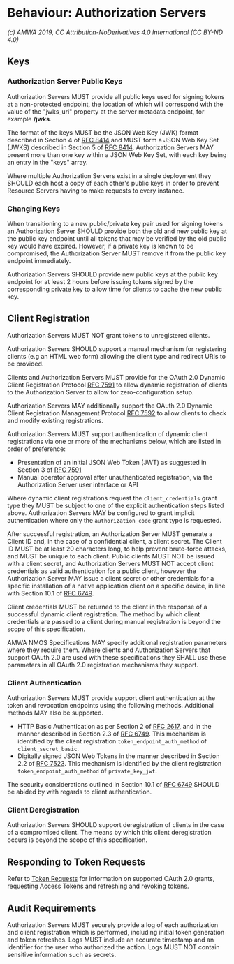 # Behaviour: Authorization Servers

_(c) AMWA 2019, CC Attribution-NoDerivatives 4.0 International (CC BY-ND 4.0)_

## Keys

### Authorization Server Public Keys

Authorization Servers MUST provide all public keys used for signing tokens at a non-protected endpoint, the location
of which will correspond with the value of the "jwks_uri" property at the server metadata endpoint, for example
**/jwks**.

The format of the keys MUST be the JSON Web Key (JWK) format described in Section 4 of [RFC 8414][RFC-8414] and
MUST form a JSON Web Key Set (JWKS) described in Section 5 of [RFC 8414][RFC-8414]. Authorization Servers MAY
present more than one key within a JSON Web Key Set, with each key being an entry in the "keys" array.

Where multiple Authorization Servers exist in a single deployment they SHOULD each host a copy of each other's public
keys in order to prevent Resource Servers having to make requests to every instance.

### Changing Keys

When transitioning to a new public/private key pair used for signing tokens an Authorization Server SHOULD provide
both the old and new public key at the public key endpoint until all tokens that may be verified by the old public key
would have expired. However, if a private key is known to be compromised, the Authorization Server MUST remove it
from the public key endpoint immediately.

Authorization Servers SHOULD provide new public keys at the public key endpoint for at least 2 hours before
issuing tokens signed by the corresponding private key to allow time for clients to cache the new public key.

## Client Registration

Authorization Servers MUST NOT grant tokens to unregistered clients.

Authorization Servers SHOULD support a manual mechanism for registering clients (e.g an HTML web form) allowing the
client type and redirect URIs to be provided.

Clients and Authorization Servers MUST provide for the OAuth 2.0 Dynamic Client Registration Protocol
[RFC 7591][RFC-7591] to allow dynamic registration of clients to the Authorization Server to allow for
zero-configuration setup.

Authorization Servers MAY additionally support the OAuth 2.0 Dynamic Client Registration Management Protocol
[RFC 7592][RFC-7592] to allow clients to check and modify existing registrations.

Authorization Servers MUST support authentication of dynamic client registrations via one or more of the mechanisms
below, which are listed in order of preference:
*   Presentation of an initial JSON Web Token (JWT) as suggested in Section 3 of [RFC 7591][RFC-7591]
*   Manual operator approval after unauthenticated registration, via the Authorization Server user interface or API

Where dynamic client registrations request the `client_credentials` grant type they MUST be subject to one of the
explicit authentication steps listed above. Authorization Servers MAY be configured to grant implicit authentication
where only the `authorization_code` grant type is requested.

After successful registration, an Authorization Server MUST generate a Client ID and, in the case of a confidential
client, a client secret. The Client ID MUST be at least 20 characters long, to help prevent brute-force attacks, and
MUST be unique to each client. Public clients MUST NOT be issued with a client secret, and Authorization Servers MUST
NOT accept client credentials as valid authentication for a public client, however the Authorization Server MAY issue
a client secret or other credentials for a specific installation of a native application client on a specific
device, in line with Section 10.1 of [RFC 6749][RFC-6749].

Client credentials MUST be returned to the client in the response of a successful dynamic client registration. The
method by which client credentials are passed to a client during manual registration is beyond the scope of this
specification.

AMWA NMOS Specifications MAY specify additional registration parameters where they require them. Where clients and
Authorization Servers that support OAuth 2.0 are used with these specifications they SHALL use these parameters in
all OAuth 2.0 registration mechanisms they support.

### Client Authentication

Authorization Servers MUST provide support client authentication at the token and revocation endpoints using the
following methods. Additional methods MAY also be supported.
*   HTTP Basic Authentication as per Section 2 of [RFC 2617][RFC-2617], and in the manner described in Section 2.3 of
[RFC 6749][RFC-6749]. This mechanism is identified by the client registration `token_endpoint_auth_method` of
`client_secret_basic`.
*   Digitally signed JSON Web Tokens in the manner described in Section 2.2 of [RFC 7523][RFC-7523]. This mechanism is
identified by the client registration `token_endpoint_auth_method` of `private_key_jwt`.

The security considerations outlined in Section 10.1 of [RFC 6749][RFC-6749] SHOULD be abided by with regards to client
authentication.

### Client Deregistration

Authorization Servers SHOULD support deregistration of clients in the case of a compromised client. The means by which
this client deregistration occurs is beyond the scope of this specification.

## Responding to Token Requests

Refer to [Token Requests](Behaviour%20-%20Token%20Requests.md) for information on supported OAuth 2.0 grants,
requesting Access Tokens and refreshing and revoking tokens.

## Audit Requirements

Authorization Servers MUST securely provide a log of each authorization and client registration which is performed,
including initial token generation and token refreshes. Logs MUST include an accurate timestamp and an identifier for
the user who authorized the action. Logs MUST NOT contain sensitive information such as secrets.


[RFC-2617]: https://tools.ietf.org/html/rfc2617 "HTTP Authentication: Basic and Digest Access Authentication"

[RFC-6749]: https://tools.ietf.org/html/rfc6749 "The OAuth 2.0 Authorization Framework"

[RFC-7523]: https://tools.ietf.org/html/rfc7591 "JSON Web Token (JWT) Profile for OAuth 2.0 Client Authentication and Authorization Grants"

[RFC-7591]: https://tools.ietf.org/html/rfc7591 "OAuth 2.0 Dynamic Client Registration Protocol"

[RFC-7592]: https://tools.ietf.org/html/rfc7592 "OAuth 2.0 Dynamic Client Registration Management Protocol"

[RFC-8414]: https://tools.ietf.org/html/rfc8414 "OAuth 2.0 Authorization Server Metadata"

